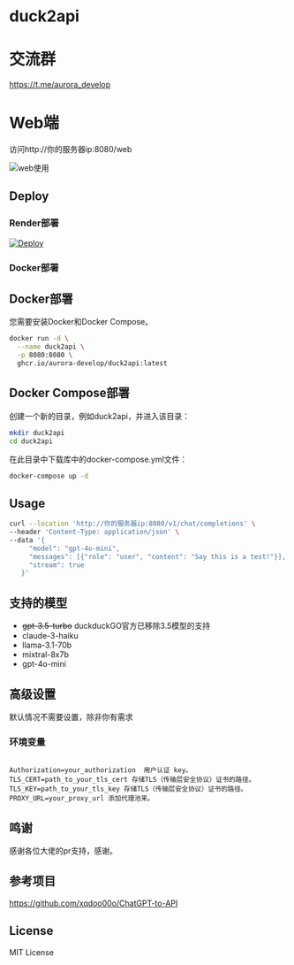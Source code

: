 # duck2api



# 交流群
https://t.me/aurora_develop

# Web端 

访问http://你的服务器ip:8080/web

![web使用](https://jsd.cdn.zzko.cn/gh/xiaozhou26/tuph@main/images/%E5%B1%8F%E5%B9%95%E6%88%AA%E5%9B%BE%202024-04-07%20111706.png)

## Deploy


### Render部署
[![Deploy](https://render.com/images/deploy-to-render-button.svg)](https://render.com/deploy)


### Docker部署
## Docker部署
您需要安装Docker和Docker Compose。

```bash
docker run -d \
  --name duck2api \
  -p 8080:8080 \
  ghcr.io/aurora-develop/duck2api:latest
```

## Docker Compose部署
创建一个新的目录，例如duck2api，并进入该目录：
```bash
mkdir duck2api
cd duck2api
```
在此目录中下载库中的docker-compose.yml文件：

```bash
docker-compose up -d
```

## Usage

```bash
curl --location 'http://你的服务器ip:8080/v1/chat/completions' \
--header 'Content-Type: application/json' \
--data '{
     "model": "gpt-4o-mini",
     "messages": [{"role": "user", "content": "Say this is a test!"}],
     "stream": true
   }'
```

## 支持的模型

- ~~gpt-3.5-turbo~~  duckduckGO官方已移除3.5模型的支持  
- claude-3-haiku
- llama-3.1-70b
- mixtral-8x7b
- gpt-4o-mini
## 高级设置

默认情况不需要设置，除非你有需求

### 环境变量
```

Authorization=your_authorization  用户认证 key。
TLS_CERT=path_to_your_tls_cert 存储TLS（传输层安全协议）证书的路径。
TLS_KEY=path_to_your_tls_key 存储TLS（传输层安全协议）证书的路径。
PROXY_URL=your_proxy_url 添加代理池来。
```

## 鸣谢

感谢各位大佬的pr支持，感谢。


## 参考项目


https://github.com/xqdoo00o/ChatGPT-to-API

## License

MIT License
